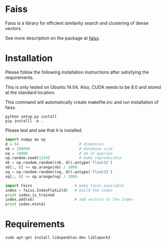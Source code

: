 # Faiss 

Faiss is a library for efficient similarity search and clustering of dense vectors.

See more description on the package at [faiss](https://github.com/facebookresearch/faiss).


# Installation

Please follow the following installation instructions after satisfying the requirements.

This is only tested on Ubuntu 14.04. Also, CUDA needs to be 8.0 and stored at the standard location.

This command will automatically create makefile.inc and run installation of faiss.

```
python setup.py install
pip installl -e .
```

Please test and see that it is installed

```python
import numpy as np
d = 64                           # dimension
nb = 100000                      # database size
nq = 10000                       # nb of queries
np.random.seed(1234)             # make reproducible
xb = np.random.random((nb, d)).astype('float32')
xb[:, 0] += np.arange(nb) / 1000.
xq = np.random.random((nq, d)).astype('float32')
xq[:, 0] += np.arange(nq) / 1000.

import faiss                   # make faiss available
index = faiss.IndexFlatL2(d)   # build the index
print index.is_trained
index.add(xb)                  # add vectors to the index
print index.ntotal
```

# Requirements

```
sudo apt-get install libopenblas-dev liblapack3
```
